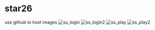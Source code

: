 # star26
use github to host images
![ss_login](https://user-images.githubusercontent.com/65909339/82934585-52765e80-9fa9-11ea-816c-0344a5b42e03.PNG)
![ss_login2](https://user-images.githubusercontent.com/65909339/82934592-54d8b880-9fa9-11ea-86f2-b79b658fb61a.PNG)
![ss_play](https://user-images.githubusercontent.com/65909339/82934594-55714f00-9fa9-11ea-801e-f90fbaff9a22.PNG)
![ss_play2](https://user-images.githubusercontent.com/65909339/82934601-573b1280-9fa9-11ea-95a7-82b417d5a5cc.PNG)

